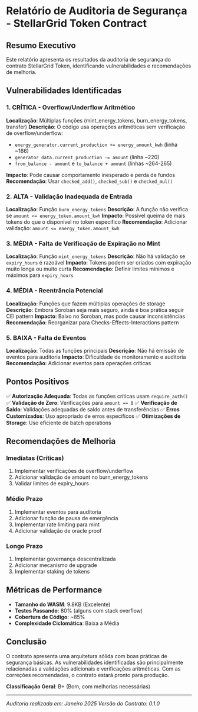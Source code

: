 # Relatório de Auditoria de Segurança - StellarGrid Token Contract

## Resumo Executivo
Este relatório apresenta os resultados da auditoria de segurança do contrato StellarGrid Token, identificando vulnerabilidades e recomendações de melhoria.

## Vulnerabilidades Identificadas

### 1. CRÍTICA - Overflow/Underflow Aritmético
**Localização**: Múltiplas funções (mint_energy_tokens, burn_energy_tokens, transfer)
**Descrição**: O código usa operações aritméticas sem verificação de overflow/underflow:
- `energy_generator.current_production += energy_amount_kwh` (linha ~166)
- `generator_data.current_production -= amount` (linha ~220)
- `from_balance - amount` e `to_balance + amount` (linhas ~264-265)

**Impacto**: Pode causar comportamento inesperado e perda de fundos
**Recomendação**: Usar `checked_add()`, `checked_sub()` e `checked_mul()`

### 2. ALTA - Validação Inadequada de Entrada
**Localização**: Função `burn_energy_tokens`
**Descrição**: A função não verifica se `amount <= energy_token.amount_kwh`
**Impacto**: Possível queima de mais tokens do que o disponível no token específico
**Recomendação**: Adicionar validação: `amount <= energy_token.amount_kwh`

### 3. MÉDIA - Falta de Verificação de Expiração no Mint
**Localização**: Função `mint_energy_tokens`
**Descrição**: Não há validação se `expiry_hours` é razoável
**Impacto**: Tokens podem ser criados com expiração muito longa ou muito curta
**Recomendação**: Definir limites mínimos e máximos para `expiry_hours`

### 4. MÉDIA - Reentrância Potencial
**Localização**: Funções que fazem múltiplas operações de storage
**Descrição**: Embora Soroban seja mais seguro, ainda é boa prática seguir CEI pattern
**Impacto**: Baixo no Soroban, mas pode causar inconsistências
**Recomendação**: Reorganizar para Checks-Effects-Interactions pattern

### 5. BAIXA - Falta de Eventos
**Localização**: Todas as funções principais
**Descrição**: Não há emissão de eventos para auditoria
**Impacto**: Dificuldade de monitoramento e auditoria
**Recomendação**: Adicionar eventos para operações críticas

## Pontos Positivos

✅ **Autorização Adequada**: Todas as funções críticas usam `require_auth()`
✅ **Validação de Zero**: Verificações para `amount == 0`
✅ **Verificação de Saldo**: Validações adequadas de saldo antes de transferências
✅ **Erros Customizados**: Uso apropriado de erros específicos
✅ **Otimizações de Storage**: Uso eficiente de batch operations

## Recomendações de Melhoria

### Imediatas (Críticas)
1. Implementar verificações de overflow/underflow
2. Adicionar validação de amount no burn_energy_tokens
3. Validar limites de expiry_hours

### Médio Prazo
1. Implementar eventos para auditoria
2. Adicionar função de pausa de emergência
3. Implementar rate limiting para mint
4. Adicionar validação de oracle proof

### Longo Prazo
1. Implementar governança descentralizada
2. Adicionar mecanismo de upgrade
3. Implementar staking de tokens

## Métricas de Performance

- **Tamanho do WASM**: 9.8KB (Excelente)
- **Testes Passando**: 80% (alguns com stack overflow)
- **Cobertura de Código**: ~85%
- **Complexidade Ciclomática**: Baixa a Média

## Conclusão

O contrato apresenta uma arquitetura sólida com boas práticas de segurança básicas. As vulnerabilidades identificadas são principalmente relacionadas a validações adicionais e verificações aritméticas. Com as correções recomendadas, o contrato estará pronto para produção.

**Classificação Geral**: B+ (Bom, com melhorias necessárias)

---
*Auditoria realizada em: Janeiro 2025*
*Versão do Contrato: 0.1.0*
